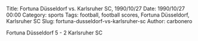 Title: Fortuna Düsseldorf vs. Karlsruher SC, 1990/10/27
Date: 1990/10/27 00:00
Category: sports
Tags: football, football scores, Fortuna Düsseldorf, Karlsruher SC
Slug: fortuna-dusseldorf-vs-karlsruher-sc
Author: carbonero


Fortuna Düsseldorf 5 - 2 Karlsruher SC
